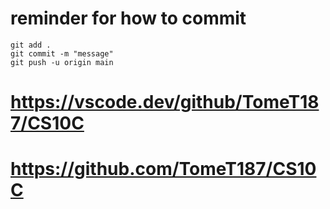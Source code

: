 # reminder for how to commit
```
git add . 
git commit -m "message"
git push -u origin main
 ```
# https://vscode.dev/github/TomeT187/CS10C
# https://github.com/TomeT187/CS10C
